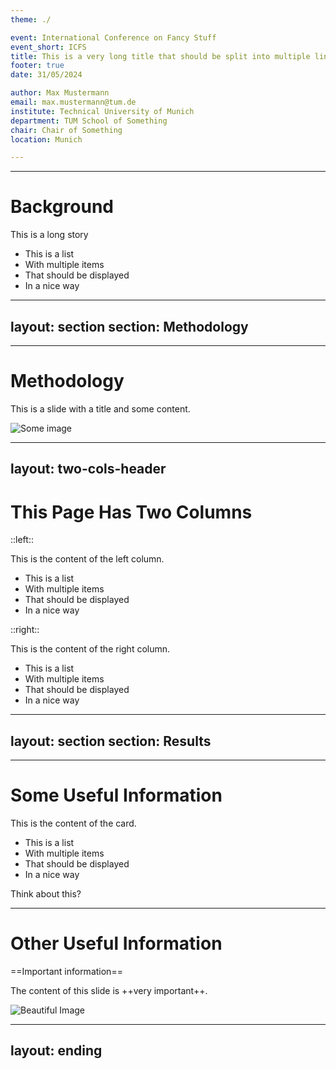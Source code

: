 ```yaml
---
theme: ./

event: International Conference on Fancy Stuff
event_short: ICFS
title: This is a very long title that should be split into multiple lines
footer: true
date: 31/05/2024

author: Max Mustermann
email: max.mustermann@tum.de
institute: Technical University of Munich
department: TUM School of Something
chair: Chair of Something
location: Munich

---
```


---

# Background

<div class="subtitle">This is a long story</div>

- This is a list
- With multiple items
- That should be displayed
- In a nice way


---
layout: section
section: Methodology
---


---

# Methodology

This is a <Marker>slide</Marker> with a title and some content.

<img src="https://cover.sli.dev" alt="Some image" class="w-120" />


---
layout: two-cols-header
---

# This Page Has Two Columns

::left::

This is the content of the left column.

- This is a list
- With multiple items
- That should be displayed
- In a nice way

::right::

This is the content of the right column.

- This is a list
- With multiple items
- That should be displayed
- In a nice way


---
layout: section
section: Results
---


---

# Some Useful Information

<Card title="This is a card">
This is the content of the card.

- This is a list
- With multiple items
- That should be displayed
- In a nice way
</Card>


<Think>
Think about this?
</Think>


---

# Other Useful Information

==Important information==

The content of this slide is ++very important++.

<Image src="https://cover.sli.dev" alt="Beautiful Image" figureClass="w-120" />

---
layout: ending
---

